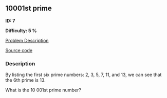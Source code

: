 ## 10001st prime

**ID: 7**

**Difficulty: 5 %**

[Problem Description](https://projecteuler.net/problem=7)

[Source code](main.cpp)

### Description
<div class="problem_content" role="problem">
<p>By listing the first six prime numbers: 2, 3, 5, 7, 11, and 13, we can see that the 6th prime is 13.</p>
<p>What is the 10 001st prime number?</p>
</div>